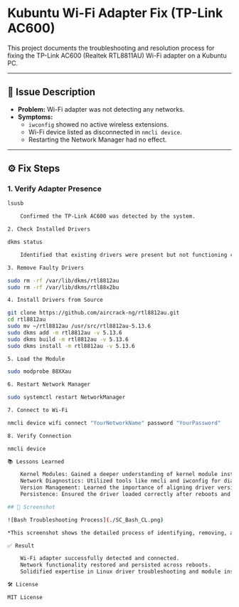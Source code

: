 # Kubuntu Wi-Fi Adapter Fix (TP-Link AC600)

This project documents the troubleshooting and resolution process for fixing the TP-Link AC600 (Realtek RTL8811AU) Wi-Fi adapter on a Kubuntu PC.

---

## 🚨 Issue Description

- **Problem:** Wi-Fi adapter was not detecting any networks.
- **Symptoms:**
  - `iwconfig` showed no active wireless extensions.
  - Wi-Fi device listed as disconnected in `nmcli device`.
  - Restarting the Network Manager had no effect.

---

## ⚙️ Fix Steps

### 1. Verify Adapter Presence

```bash
lsusb

    Confirmed the TP-Link AC600 was detected by the system.

2. Check Installed Drivers

dkms status

    Identified that existing drivers were present but not functioning correctly.

3. Remove Faulty Drivers

sudo rm -rf /var/lib/dkms/rtl8812au
sudo rm -rf /var/lib/dkms/rtl88x2bu

4. Install Drivers from Source

git clone https://github.com/aircrack-ng/rtl8812au.git
cd rtl8812au
sudo mv ~/rtl8812au /usr/src/rtl8812au-5.13.6
sudo dkms add -m rtl8812au -v 5.13.6
sudo dkms build -m rtl8812au -v 5.13.6
sudo dkms install -m rtl8812au -v 5.13.6

5. Load the Module

sudo modprobe 88XXau

6. Restart Network Manager

sudo systemctl restart NetworkManager

7. Connect to Wi-Fi

nmcli device wifi connect "YourNetworkName" password "YourPassword"

8. Verify Connection

nmcli device

📚 Lessons Learned

    Kernel Modules: Gained a deeper understanding of kernel module installation and troubleshooting with DKMS.
    Network Diagnostics: Utilized tools like nmcli and iwconfig for diagnosing network issues.
    Version Management: Learned the importance of aligning driver versions with Linux kernel versions.
    Persistence: Ensured the driver loaded correctly after reboots and was persistent across sessions.

## 📸 Screenshot

![Bash Troubleshooting Process](./SC_Bash_CL.png)

*This screenshot shows the detailed process of identifying, removing, and reinstalling drivers to restore Wi-Fi functionality.*

✅ Result

    Wi-Fi adapter successfully detected and connected.
    Network functionality restored and persisted across reboots.
    Solidified expertise in Linux driver troubleshooting and module installation.

🛠️ License

MIT License

